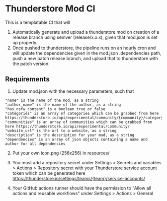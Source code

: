# Thunderstore Mod CI

This is a templatable CI that will 

1. Automatically generate and upload a thunderstore mod on creation of a release branch using semver (release/x.x.x), given that mod.json is set up properly.
2. Once pushed to thunderstore, the pipeline runs on an hourly cron and will update the dependencies given in the mod.json .dependencies path, push a new patch release branch, and upload that to thunderstore with the patch version.

## Requirements 

1. Update mod.json with the necessary parameters, such that 
```
"name" is the name of the mod, as a string
"author_name" is the name of the author, as a string
"has_nsfw_content" is a boolean true or false
"categories" is an array of categories which can be grabbed from here https://thunderstore.io/api/experimental/community/{community}/category/
"communities" is an array of communities which can be grabbed from here https://thunderstore.io/api/experimental/community/
"website_url" is the url to a website, as a string
"description" is the description for your mod, as a string
"dependencies" is an array of json objects containing a name and author for all dependencies
```

2. Put your own icon.png (256x256) in resources/ 

3. You must add a repository secret under Settings > Secrets and variables > Actions > Repository secret with your Thunderstore service account token which can be generated here https://thunderstore.io/settings/teams/{team}/service-accounts/

4. Your GitHub actions runner should have the permission to "Allow all actions and reusable workflows" under Settings > Actions > General
